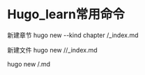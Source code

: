 # Hugo_learn常用命令
新建章节
hugo new --kind chapter <name>/_index.md

新建文件
hugo new <chapter>/<name>/_index.md

hugo new <chapter>/<name>.md

